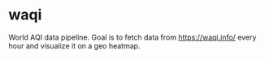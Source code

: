 # waqi
World AQI data pipeline. Goal is to fetch data from https://waqi.info/ every hour and visualize it on a geo heatmap.
